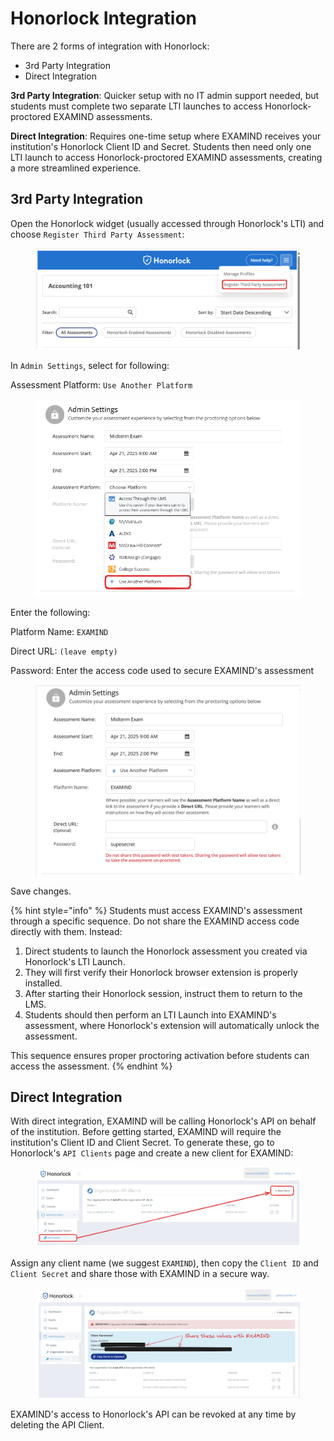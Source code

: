# Honorlock Integration

There are 2 forms of integration with Honorlock:

* 3rd Party Integration
* Direct Integration

**3rd Party Integration**: Quicker setup with no IT admin support needed, but students must complete two separate LTI launches to access Honorlock-proctored EXAMIND assessments.

**Direct Integration**: Requires one-time setup where EXAMIND receives your institution's Honorlock Client ID and Secret. Students then need only one LTI launch to access Honorlock-proctored EXAMIND assessments, creating a more streamlined experience.

## 3rd Party Integration

Open the Honorlock widget (usually accessed through Honorlock's LTI) and choose `Register Third Party Assessment`:

<figure><img src="../../.gitbook/assets/image (2).png" alt=""><figcaption></figcaption></figure>

In `Admin Settings`, select for following:

Assessment Platform: `Use Another Platform`

<figure><img src="../../.gitbook/assets/image (3).png" alt=""><figcaption></figcaption></figure>

Enter the following:

Platform Name: `EXAMIND`

Direct URL: `(leave empty)`

Password: Enter the access code used to secure EXAMIND's assessment

<figure><img src="../../.gitbook/assets/image (4).png" alt=""><figcaption></figcaption></figure>

Save changes.

{% hint style="info" %}
Students must access EXAMIND's assessment through a specific sequence. Do not share the EXAMIND access code directly with them. Instead:

1. Direct students to launch the Honorlock assessment you created via Honorlock's LTI Launch.
2. They will first verify their Honorlock browser extension is properly installed.
3. After starting their Honorlock session, instruct them to return to the LMS.
4. Students should then perform an LTI Launch into EXAMIND's assessment, where Honorlock's extension will automatically unlock the assessment.

This sequence ensures proper proctoring activation before students can access the assessment.
{% endhint %}

## Direct Integration

With direct integration, EXAMIND will be calling Honorlock's API on behalf of the institution. Before getting started, EXAMIND will require the institution's Client ID and Client Secret. To generate these, go to Honorlock's `API Clients` page and create a new client for EXAMIND:

<figure><img src="../../.gitbook/assets/image (5).png" alt=""><figcaption></figcaption></figure>

Assign any client name (we suggest `EXAMIND`), then copy the `Client ID` and `Client Secret` and share those with EXAMIND in a secure way.

<figure><img src="../../.gitbook/assets/image (7).png" alt=""><figcaption></figcaption></figure>

EXAMIND's access to Honorlock's API can be revoked at any time by deleting the API Client.
